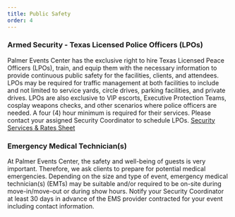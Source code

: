 ```yaml
---
title: Public Safety
order: 4
---
```


### Armed Security - Texas Licensed Police Officers (LPOs)

Palmer Events Center has the exclusive right to hire Texas Licensed Peace Officers (LPOs), train, and equip them with the necessary information to provide continuous public safety for the facilities, clients, and attendees. LPOs may be required for traffic management at both facilities to include and not limited to service yards, circle drives, parking facilities, and private drives. LPOs are also exclusive to VIP escorts, Executive Protection Teams, cosplay weapons checks, and other scenarios where police officers are needed. A four (4) hour minimum is required for their services. Please contact your assigned Security Coordinator to schedule LPOs. [Security Services & Rates Sheet](https://assets.palmereventscenter.com/2023/Security_Rate_Sheet_FY2023-24.pdf
)

### Emergency Medical Technician(s) 

At Palmer Events Center, the safety and well-being of guests is very important. Therefore, we ask clients to prepare for potential medical emergencies. Depending on the size and type of event, emergency medical technician(s) (EMTs) may be suitable and/or required to be on-site during move-in/move-out or during show hours. Notify your Security Coordinator at least 30 days in advance of the EMS provider contracted for your event including contact information.
